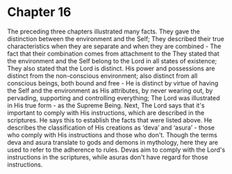 # Chapter 16

The preceding three chapters illustrated many facts.
They gave the distinction between the environment and the Self;
They described their true characteristics when they are separate and when they are combined - The fact that their combination comes from attachment to the 
They stated that the environment and the Self belong to the Lord in all states of existence;
They also stated that the Lord is distinct. His power and possessions are distinct from the non-conscious environment; also distinct from all conscious beings, both bound and free - He is distinct by virtue of having the Self and the environment as His attributes, by never wearing out, by pervading, supporting and controlling everything;
The Lord was illustrated in His true form - as the Supreme Being.
Next, The Lord says that it's important to comply with His instructions, which are described in the scriptures. He says this to establish the facts that were listed above. He describes the classification of His creations as ‘deva’ and ‘asura’ - those who comply with His instructions and those who don't.
Though the terms deva and asura translate to gods and demons in mythology, here they are used to refer to the adherence to rules. Devas aim to comply with the Lord's instructions in the scriptures, while asuras don't have regard for those instructions.

